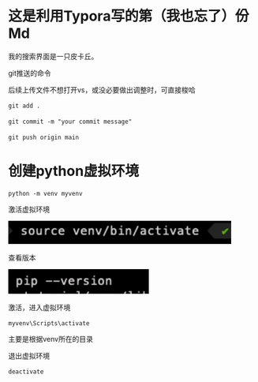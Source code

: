 <!-- # Welcome to MkDocs

For full documentation visit [mkdocs.org](https://www.mkdocs.org).

## Commands

* `mkdocs new [dir-name]` - Create a new project.
* `mkdocs serve` - Start the live-reloading docs server.
* `mkdocs build` - Build the documentation site.
* `mkdocs -h` - Print help message and exit.

## Project layout

    mkdocs.yml    # The configuration file.
    docs/
        index.md  # The documentation homepage.
        ...       # Other markdown pages, images and other files. -->


# 这是利用Typora写的第（我也忘了）份Md

我的搜索界面是一只皮卡丘。





git推送的命令

后续上传文件不想打开vs，或没必要做出调整时，可直接梭哈

```shell
git add .

git commit -m "your commit message"

git push origin main
```

# 创建python虚拟环境

```
python -m venv myvenv
```

激活虚拟环境

![image-20240723112642708](index.assets/image-20240723112642708.png)

查看版本

![image-20240723112701159](index.assets/image-20240723112701159.png)

激活，进入虚拟环境

```shell
myvenv\Scripts\activate
```

主要是根据venv所在的目录





退出虚拟环境

```
deactivate
```

